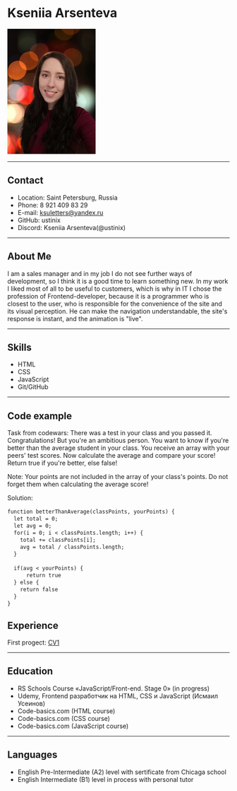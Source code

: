 # Kseniia Arsenteva
![photo](./ava.jpg "Моё фото")
********* 
## Contact
    
* Location: Saint Petersburg, Russia
* Phone: 8 921 409 83 29
* E-mail: ksuletters@yandex.ru
* GitHub: ustinix
* Discord: Kseniia Arsenteva(@ustinix)

********* 
## About Me
I am a sales manager and in my job I do not see further ways of development, so I think it is a good time to learn something new. In my work I liked most of all to be useful to customers, which is why in IT I chose the profession of Frontend-developer, because it is a programmer who is closest to the user, who is responsible for the convenience of the site and its visual perception. He can make the navigation understandable, the site's response is instant, and the animation is "live".

********* 
## Skills

* HTML
* CSS
* JavaScript
* Git/GitHub
********* 

## Code example

Task from codewars: There was a test in your class and you passed it. Congratulations!
But you're an ambitious person. You want to know if you're better than the average student in your class.
You receive an array with your peers' test scores. Now calculate the average and compare your score!
Return true if you're better, else false!

Note:
Your points are not included in the array of your class's points. Do not forget them when calculating the average score!

Solution:
```
function betterThanAverage(classPoints, yourPoints) {
  let total = 0;
  let avg = 0;
  for(i = 0; i < classPoints.length; i++) {
    total += classPoints[i];
    avg = total / classPoints.length;
  }

  if(avg < yourPoints) {
      return true
  } else {
    return false
  }
}

``` 

## Experience

First progect:
[СV1](https://github.com/ustinix/rsschool-cv "Мое резюме")
********* 
## Education
* RS Schools Course «JavaScript/Front-end. Stage 0» (in progress)
* Udemy, Frontend разработчик на НТМL, CSS и JavaScript (Исмаил Усеинов)
* Code-basics.com (HTML course)
* Code-basics.com (CSS course)
* Code-basics.com (JavaScript course)
********* 
## Languages
* English Pre-Intermediate (A2) level with sertificate from Chicaga school
* English Intermediate (B1) level in process with personal tutor